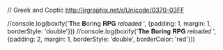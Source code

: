 // Greek and Coptic http://jrgraphix.net/r/Unicode/0370-03FF

//console.log(boxify('𝐓he 𝐁oring 𝐑𝐏𝐆 𝑟𝑒𝑙𝑜𝑎𝑑𝑒𝑑 ', {padding: 1, margin: 1, borderStyle: 'double'}))
//console.log(boxify('𝐓𝐡𝐞 𝐁𝐨𝐫𝐢𝐧𝐠 𝐑𝐏𝐆 𝑟𝑒𝑙𝑜𝑎𝑑𝑒𝑑 ', {padding: 2, margin: 1, borderStyle: 'double', borderColor: 'red'}))


